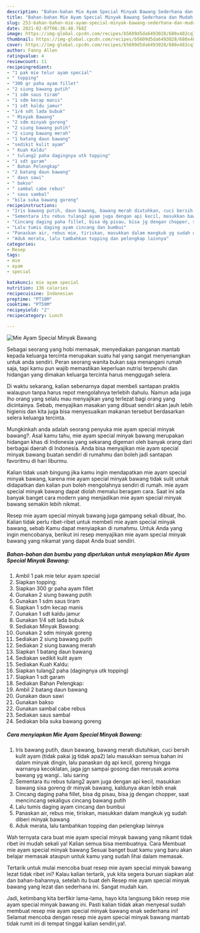 ```yaml
---
description: "Bahan-bahan Mie Ayam Special Minyak Bawang Sederhana dan Mudah Dibuat"
title: "Bahan-bahan Mie Ayam Special Minyak Bawang Sederhana dan Mudah Dibuat"
slug: 253-bahan-bahan-mie-ayam-special-minyak-bawang-sederhana-dan-mudah-dibuat
date: 2021-02-07T06:36:48.768Z
image: https://img-global.cpcdn.com/recipes/b5609d5da6493028/680x482cq70/mie-ayam-special-minyak-bawang-foto-resep-utama.jpg
thumbnail: https://img-global.cpcdn.com/recipes/b5609d5da6493028/680x482cq70/mie-ayam-special-minyak-bawang-foto-resep-utama.jpg
cover: https://img-global.cpcdn.com/recipes/b5609d5da6493028/680x482cq70/mie-ayam-special-minyak-bawang-foto-resep-utama.jpg
author: Fanny Allen
ratingvalue: 4
reviewcount: 11
recipeingredient:
- "1 pak mie telur ayam special"
- " topping"
- "300 gr paha ayam fillet"
- "2 siung bawang putih"
- "1 sdm saus tiram"
- "1 sdm kecap manis"
- "1 sdt kaldu jamur"
- "1/4 sdt lada bubuk"
- " Minyak Bawang"
- "2 sdm minyak goreng"
- "2 siung bawang putih"
- "2 siung bawang merah"
- "1 batang daun bawang"
- "sedikit kulit ayam"
- " Kuah Kaldu"
- " tulang2 paha dagingnya utk topping"
- "1 sdt garam"
- " Bahan Pelengkap"
- "2 batang daun bawang"
- " daun sawi"
- " bakso"
- " sambal cabe rebus"
- " saus sambal"
- "bila suka bawang goreng"
recipeinstructions:
- "Iris bawang putih, daun bawang, bawang merah diutuhkan, cuci bersih kulit ayam (tidak pakai jg tidak apa2) lalu masukkan semua bahan ini dalam minyak dingin, lalu panaskan dg api kecil, goreng hingga warnanya kecoklatan, jaga jgn sampai gosong dan merusak aroma bawang yg wangi.. lalu saring"
- "Sementara itu rebus tulang2 ayam juga dengan api kecil, masukkan bawang sisa goreng dr minyak bawang, kaldunya akan lebih enak"
- "Cincang daging paha fillet, bisa dg pisau, bisa jg dengan chopper, saat mencincang sekaligus cincang bawang putih"
- "Lalu tumis daging ayam cincang dan bumbui"
- "Panaskan air, rebus mie, tiriskan, masukkan dalam mangkuk yg sudah diberi minyak bawang"
- "Aduk merata, lalu tambahkan topping dan pelengkap lainnya"
categories:
- Resep
tags:
- mie
- ayam
- special

katakunci: mie ayam special 
nutrition: 136 calories
recipecuisine: Indonesian
preptime: "PT10M"
cooktime: "PT59M"
recipeyield: "2"
recipecategory: Lunch

---
```



![Mie Ayam Special Minyak Bawang](https://img-global.cpcdn.com/recipes/b5609d5da6493028/680x482cq70/mie-ayam-special-minyak-bawang-foto-resep-utama.jpg)

Sebagai seorang yang hobi memasak, menyediakan panganan mantab kepada keluarga tercinta merupakan suatu hal yang sangat menyenangkan untuk anda sendiri. Peran seorang  wanita bukan saja menangani rumah saja, tapi kamu pun wajib memastikan keperluan nutrisi terpenuhi dan hidangan yang dimakan keluarga tercinta harus menggugah selera.

Di waktu  sekarang, kalian sebenarnya dapat membeli santapan praktis walaupun tanpa harus repot mengolahnya terlebih dahulu. Namun ada juga lho orang yang selalu mau menyajikan yang terlezat bagi orang yang dicintainya. Sebab, menyajikan masakan yang dibuat sendiri akan jauh lebih higienis dan kita juga bisa menyesuaikan makanan tersebut berdasarkan selera keluarga tercinta. 



Mungkinkah anda adalah seorang penyuka mie ayam special minyak bawang?. Asal kamu tahu, mie ayam special minyak bawang merupakan hidangan khas di Indonesia yang sekarang digemari oleh banyak orang dari berbagai daerah di Indonesia. Anda bisa menyajikan mie ayam special minyak bawang buatan sendiri di rumahmu dan boleh jadi santapan favoritmu di hari liburmu.

Kalian tidak usah bingung jika kamu ingin mendapatkan mie ayam special minyak bawang, karena mie ayam special minyak bawang tidak sulit untuk didapatkan dan kalian pun boleh mengolahnya sendiri di rumah. mie ayam special minyak bawang dapat diolah memalui beragam cara. Saat ini ada banyak banget cara modern yang menjadikan mie ayam special minyak bawang semakin lebih nikmat.

Resep mie ayam special minyak bawang juga gampang sekali dibuat, lho. Kalian tidak perlu ribet-ribet untuk membeli mie ayam special minyak bawang, sebab Kamu dapat menyiapkan di rumahmu. Untuk Anda yang ingin mencobanya, berikut ini resep menyajikan mie ayam special minyak bawang yang nikamat yang dapat Anda buat sendiri.

<!--inarticleads1-->

##### Bahan-bahan dan bumbu yang diperlukan untuk menyiapkan Mie Ayam Special Minyak Bawang:

1. Ambil 1 pak mie telur ayam special
1. Siapkan  topping:
1. Siapkan 300 gr paha ayam fillet
1. Gunakan 2 siung bawang putih
1. Gunakan 1 sdm saus tiram
1. Siapkan 1 sdm kecap manis
1. Gunakan 1 sdt kaldu jamur
1. Gunakan 1/4 sdt lada bubuk
1. Sediakan  Minyak Bawang:
1. Gunakan 2 sdm minyak goreng
1. Sediakan 2 siung bawang putih
1. Sediakan 2 siung bawang merah
1. Siapkan 1 batang daun bawang
1. Sediakan sedikit kulit ayam
1. Sediakan  Kuah Kaldu:
1. Siapkan  tulang2 paha (dagingnya utk topping)
1. Siapkan 1 sdt garam
1. Sediakan  Bahan Pelengkap:
1. Ambil 2 batang daun bawang
1. Gunakan  daun sawi
1. Gunakan  bakso
1. Gunakan  sambal cabe rebus
1. Sediakan  saus sambal
1. Sediakan bila suka bawang goreng




<!--inarticleads2-->

##### Cara menyiapkan Mie Ayam Special Minyak Bawang:

1. Iris bawang putih, daun bawang, bawang merah diutuhkan, cuci bersih kulit ayam (tidak pakai jg tidak apa2) lalu masukkan semua bahan ini dalam minyak dingin, lalu panaskan dg api kecil, goreng hingga warnanya kecoklatan, jaga jgn sampai gosong dan merusak aroma bawang yg wangi.. lalu saring
1. Sementara itu rebus tulang2 ayam juga dengan api kecil, masukkan bawang sisa goreng dr minyak bawang, kaldunya akan lebih enak
1. Cincang daging paha fillet, bisa dg pisau, bisa jg dengan chopper, saat mencincang sekaligus cincang bawang putih
1. Lalu tumis daging ayam cincang dan bumbui
1. Panaskan air, rebus mie, tiriskan, masukkan dalam mangkuk yg sudah diberi minyak bawang
1. Aduk merata, lalu tambahkan topping dan pelengkap lainnya




Wah ternyata cara buat mie ayam special minyak bawang yang nikamt tidak ribet ini mudah sekali ya! Kalian semua bisa membuatnya. Cara Membuat mie ayam special minyak bawang Sesuai banget buat kamu yang baru akan belajar memasak ataupun untuk kamu yang sudah lihai dalam memasak.

Tertarik untuk mulai mencoba buat resep mie ayam special minyak bawang lezat tidak ribet ini? Kalau kalian tertarik, yuk kita segera buruan siapkan alat dan bahan-bahannya, setelah itu buat deh Resep mie ayam special minyak bawang yang lezat dan sederhana ini. Sangat mudah kan. 

Jadi, ketimbang kita berfikir lama-lama, hayo kita langsung bikin resep mie ayam special minyak bawang ini. Pasti kalian tiidak akan menyesal sudah membuat resep mie ayam special minyak bawang enak sederhana ini! Selamat mencoba dengan resep mie ayam special minyak bawang mantab tidak rumit ini di tempat tinggal kalian sendiri,ya!.

